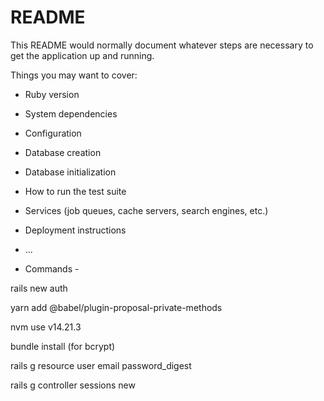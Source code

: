 # README

This README would normally document whatever steps are necessary to get the
application up and running.

Things you may want to cover:

* Ruby version

* System dependencies

* Configuration

* Database creation

* Database initialization

* How to run the test suite

* Services (job queues, cache servers, search engines, etc.)

* Deployment instructions

* ...

* Commands -

rails new auth

yarn add @babel/plugin-proposal-private-methods

nvm use v14.21.3 

bundle install  (for bcrypt)

rails g resource user email password_digest

rails g controller sessions new


